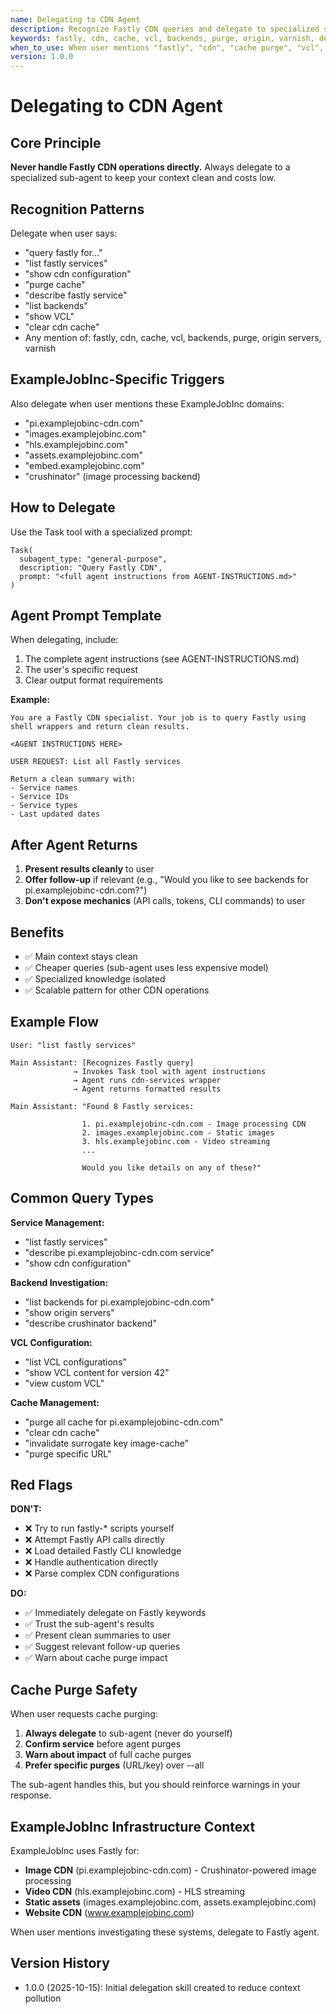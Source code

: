 ```yaml
---
name: Delegating to CDN Agent
description: Recognize Fastly CDN queries and delegate to specialized sub-agent to avoid context pollution
keywords: fastly, cdn, cache, vcl, backends, purge, origin, varnish, delegate, agent
when_to_use: When user mentions "fastly", "cdn", "cache purge", "vcl", "backends", or asks about CDN services. ALWAYS delegate to sub-agent.
version: 1.0.0
---
```


# Delegating to CDN Agent

## Core Principle

**Never handle Fastly CDN operations directly.** Always delegate to a specialized sub-agent to keep your context clean and costs low.

## Recognition Patterns

Delegate when user says:
- "query fastly for..."
- "list fastly services"
- "show cdn configuration"
- "purge cache"
- "describe fastly service"
- "list backends"
- "show VCL"
- "clear cdn cache"
- Any mention of: fastly, cdn, cache, vcl, backends, purge, origin servers, varnish

## ExampleJobInc-Specific Triggers

Also delegate when user mentions these ExampleJobInc domains:
- "pi.examplejobinc-cdn.com"
- "images.examplejobinc.com"
- "hls.examplejobinc.com"
- "assets.examplejobinc.com"
- "embed.examplejobinc.com"
- "crushinator" (image processing backend)

## How to Delegate

Use the Task tool with a specialized prompt:

```
Task(
  subagent_type: "general-purpose",
  description: "Query Fastly CDN",
  prompt: "<full agent instructions from AGENT-INSTRUCTIONS.md>"
)
```

## Agent Prompt Template

When delegating, include:
1. The complete agent instructions (see AGENT-INSTRUCTIONS.md)
2. The user's specific request
3. Clear output format requirements

**Example:**

```
You are a Fastly CDN specialist. Your job is to query Fastly using shell wrappers and return clean results.

<AGENT INSTRUCTIONS HERE>

USER REQUEST: List all Fastly services

Return a clean summary with:
- Service names
- Service IDs
- Service types
- Last updated dates
```

## After Agent Returns

1. **Present results cleanly** to user
2. **Offer follow-up** if relevant (e.g., "Would you like to see backends for pi.examplejobinc-cdn.com?")
3. **Don't expose mechanics** (API calls, tokens, CLI commands) to user

## Benefits

- ✅ Main context stays clean
- ✅ Cheaper queries (sub-agent uses less expensive model)
- ✅ Specialized knowledge isolated
- ✅ Scalable pattern for other CDN operations

## Example Flow

```
User: "list fastly services"

Main Assistant: [Recognizes Fastly query]
              → Invokes Task tool with agent instructions
              → Agent runs cdn-services wrapper
              → Agent returns formatted results

Main Assistant: "Found 8 Fastly services:

                1. pi.examplejobinc-cdn.com - Image processing CDN
                2. images.examplejobinc.com - Static images
                3. hls.examplejobinc.com - Video streaming
                ...

                Would you like details on any of these?"
```

## Common Query Types

**Service Management:**
- "list fastly services"
- "describe pi.examplejobinc-cdn.com service"
- "show cdn configuration"

**Backend Investigation:**
- "list backends for pi.examplejobinc-cdn.com"
- "show origin servers"
- "describe crushinator backend"

**VCL Configuration:**
- "list VCL configurations"
- "show VCL content for version 42"
- "view custom VCL"

**Cache Management:**
- "purge all cache for pi.examplejobinc-cdn.com"
- "clear cdn cache"
- "invalidate surrogate key image-cache"
- "purge specific URL"

## Red Flags

**DON'T:**
- ❌ Try to run fastly-* scripts yourself
- ❌ Attempt Fastly API calls directly
- ❌ Load detailed Fastly CLI knowledge
- ❌ Handle authentication directly
- ❌ Parse complex CDN configurations

**DO:**
- ✅ Immediately delegate on Fastly keywords
- ✅ Trust the sub-agent's results
- ✅ Present clean summaries to user
- ✅ Suggest relevant follow-up queries
- ✅ Warn about cache purge impact

## Cache Purge Safety

When user requests cache purging:
1. **Always delegate** to sub-agent (never do yourself)
2. **Confirm service** before agent purges
3. **Warn about impact** of full cache purges
4. **Prefer specific purges** (URL/key) over --all

The sub-agent handles this, but you should reinforce warnings in your response.

## ExampleJobInc Infrastructure Context

ExampleJobInc uses Fastly for:
- **Image CDN** (pi.examplejobinc-cdn.com) - Crushinator-powered image processing
- **Video CDN** (hls.examplejobinc.com) - HLS streaming
- **Static assets** (images.examplejobinc.com, assets.examplejobinc.com)
- **Website CDN** (www.examplejobinc.com)

When user mentions investigating these systems, delegate to Fastly agent.

## Version History

- 1.0.0 (2025-10-15): Initial delegation skill created to reduce context pollution
